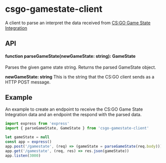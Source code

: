 # csgo-gamestate-client

A client to parse an interpret the data received from [CS:GO Game State Integration](https://developer.valvesoftware.com/wiki/Counter-Strike:_Global_Offensive_Game_State_Integration)

## API

#### function parseGameState(newGameState: string): GameState

Parses the given game state string. Returns the parsed GameState object.

**newGameState: string** This is the string that the CS:GO client sends as a HTTP POST message.

## Example

An example to create an endpoint to receive the CS:GO Game State Integration data and an endpoint the respond with the parsed data.

```typescript
import express from 'express'
import { parseGameState, GameState } from 'csgo-gamestate-client'

let gameState = null
const app = express()
app.post('/gamestate', (req) => (gameState = parseGameState(req.body)))
app.get('/gamestate', (req, res) => res.json(gameState))
app.listen(3000)
```
